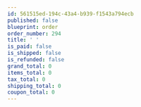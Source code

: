 ```yaml
---
id: 561515ed-194c-43a4-b939-f1543a794ecb
published: false
blueprint: order
order_number: 294
title: ' '
is_paid: false
is_shipped: false
is_refunded: false
grand_total: 0
items_total: 0
tax_total: 0
shipping_total: 0
coupon_total: 0
---
```

